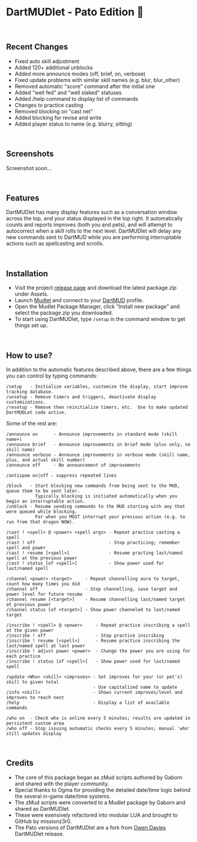 # DartMUDlet  -  Pato Edition &#129414;

&nbsp;
## Recent Changes
- Fixed auto skill adjustment
- Added 120+ additional unblocks
- Added more announce modes (off, brief, on, verbose)
- Fixed update problems with similar skill names (e.g. blur, blur_other)
- Removed automatic "score" command after the initial one
- Added "well fed" and "well slaked" statuses
- Added /help command to display list of commands
- Changes to practice casting
- Removed blocking on "cast net"
- Added blocking for revise and write
- Added player status to name (e.g. blurry, sitting)

&nbsp;
## Screenshots
Screenshot soon...

&nbsp;
## Features
DartMUDlet has many display features such as a conversation window across the top, and your status displayed in the top right.  It automatically counts and reports improves (both you and pets), and will attempt to autocorrect when a skill rolls to the next level. DartMUDlet will delay any new commands sent to DartMUD while you are performing interruptable actions such as spellcasting and scrolls.

&nbsp;
## Installation
+ Visit the project [release page](https://github.com/Pato-elf/dartmudlet/releases) and download the latest package.zip under Assets.
+ Launch [Mudlet](https://www.mudlet.org/) and connect to your [DartMUD](http://dartmud.com) profile.
+ Open the Mudlet Package Manager, click "Install new package" and select the package.zip you downloaded.
+ To start using DartMUDlet, type `/setup` in the command window to get things set up.

&nbsp;
## How to use?
In addition to the automatic features described above, there are a few things you can control by typing commands:

```
/setup   - Initialize variables, customize the display, start improve tracking database.
/unsetup - Remove timers and triggers, deactivate display customizations.
/resetup - Remove then reinitialize timers, etc.  Use to make updated DartMUDLet code active.
```
Some of the rest are:
```
/announce on      - Announce improvements in standard mode (skill name+)
/announce brief   - Announce improvements in brief mode (plus only, no skill name)
/announce verbose - Announce improvements in verbose mode (skill name, plus, and actual skill number)
/announce off     - No announcement of improvements
```
```
/antispam on|off - suppress repeated lines
```
```
/block   - Start blocking new commands from being sent to the MUD, queue them to be sent later.
           Typically blocking is initiated automatically when you begin an interruptable action.
/unblock - Resume sending commands to the MUD starting with any that were queued while blocking.
           For when you MUST interrupt your previous action (e.g. to run from that dragon NOW).
```
```
/cast ! <spell> @ <power> <spell args> - Repeat practice casting a spell
/cast ! off                            - Stop practicing; remember spell and power
/cast ! resume [<spell>]               - Resume practing last/named spell at the previous power
/cast ! status [of <spell>]            - Show power used for last/named spell
```
```
/channel <power> <target>     - Repeat channelling aura to target, count how many times you did 
/channel off                  - Stop channelling, save target and power level for future resume
/channel resume [<target>]    - Resume channelling last/named target at previous power
/channel status [of <target>] - Show power channeled to last/named target
```
```
/inscribe ! <spell> @ <power>     - Repeat practice inscribing a spell at the given power 
/inscribe ! off                   - Stop practice inscribing 
/inscribe ! resume [<spell>]      - Resume practice inscribing the last/named spell at last power 
/inscribe ! adjust power <power>  - Change the power you are using for each practice
/inscribe ! status [of <spell>]   - Show power used for last/named spell
```
```
/update <Who> <skill> <improves> - Set improves for your (or pet's) skill to given total
                                 - Use capitalized name to update
/info <skill>                    - Shows current improves/level and improves to reach next
/help                            - Display a list of available commands
```
```
/who on  - Check who is online every 5 minutes; results are updated in persistent custom area
/who off - Stop issuing automatic checks every 5 minutes; manual 'who' still updates display
```

&nbsp;
## Credits
- The core of this package began as zMud scripts authored by Gaborn and shared with the player community.
- Special thanks to Ogma for providing the detailed date/time logic behind the several in-game date/time systems.
- The zMud scripts were converted to a Mudlet package by Gaborn and shared as DartMUDlet.
- These were exensively refactored into modular LUA and brought to GitHub by missionz3r0.
- The Pato versions of DartMUDlet are a fork from [Owen Davies](https://github.com/daviesow) DartMUDlet release.
